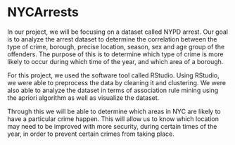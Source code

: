 # NYCArrests

In our project, we will be focusing on a dataset called NYPD arrest. Our goal is
to analyze the arrest dataset to determine the correlation between the type
of crime, borough, precise location, season, sex and age group of the
offenders. The purpose of this is to determine which type of crime is more
likely to occur during which time of the year, and which area of a borough.

For this project, we used the software tool called RStudio. Using RStudio, we
were able to preprocess the data by cleaning it and clustering. We were also
able to analyze the dataset in terms of association rule mining using the
apriori algorithm as well as visualize the dataset.

Through this we will be able to determine which areas in NYC are likely to
have a particular crime happen. This will allow us to know which location may
need to be improved with more security, during certain times of the year, in
order to prevent certain crimes from taking place.

